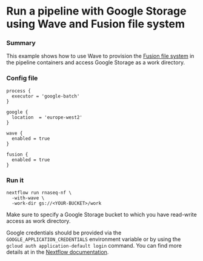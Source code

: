 # Run a pipeline with Google Storage using Wave and Fusion file system

### Summary

This example shows how to use Wave to provision the [Fusion file system](https://www.nextflow.io/docs/latest/fusion.html) 
in the pipeline containers and access Google Storage as a work directory.

### Config file 

```
process {
  executor = 'google-batch'
}

google {
  location  = 'europe-west2'
}

wave {
  enabled = true
}

fusion {
  enabled = true
}

```

### Run it 

```
nextflow run rnaseq-nf \
  -with-wave \
  -work-dir gs://<YOUR-BUCKET>/work
```

Make sure to specify a Google Storage bucket to which you have read-write access as work directory. 

Google credentials should be provided via the `GOOGLE_APPLICATION_CREDENTIALS` environment variable
or by using the `gcloud auth application-default login` command. You can find more details at in the 
[Nextflow documentation](https://www.nextflow.io/docs/latest/google.html#credentials).


